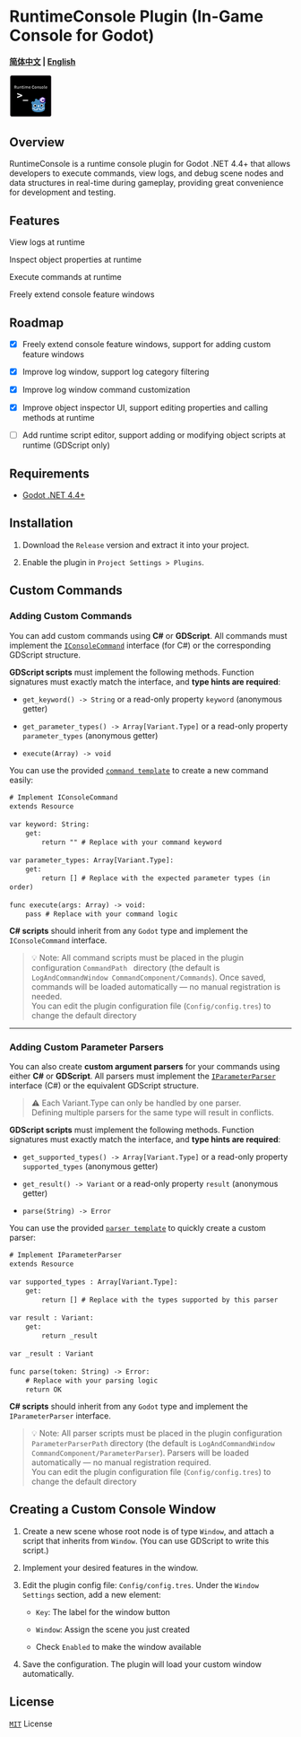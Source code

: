 # RuntimeConsole Plugin (In-Game Console for Godot)

**[简体中文](README.md) | [English](README_en.md)**

<img src="RuntimeConsoleIcon.png" width="15%">

## Overview
RuntimeConsole is a runtime console plugin for Godot .NET 4.4+ that allows developers to execute commands, view logs, and debug scene nodes and data structures in real-time during gameplay, providing great convenience for development and testing.

## Features

View logs at runtime

Inspect object properties at runtime

Execute commands at runtime

Freely extend console feature windows

## Roadmap

- [x] Freely extend console feature windows, support for adding custom feature windows

- [x] Improve log window, support log category filtering

- [x] Improve log window command customization

- [x] Improve object inspector UI, support editing properties and calling methods at runtime

- [ ] Add runtime script editor, support adding or modifying object scripts at runtime (GDScript only)

## Requirements

- [Godot .NET 4.4+](https://godotengine.org/download/windows/)

## Installation

1. Download the `Release` version and extract it into your project.

2. Enable the plugin in `Project Settings > Plugins`.

## Custom Commands

### Adding Custom Commands

You can add custom commands using **C#** or **GDScript**.
All commands must implement the [`IConsoleCommand`](/LogAndCommandWindow/CommandComponent/Interface/IConsoleCommand.cs) interface (for C#) or the corresponding GDScript structure.

**GDScript scripts** must implement the following methods.
Function signatures must exactly match the interface, and **type hints are required**:

- `get_keyword() -> String` or a read-only property `keyword` (anonymous getter)

- `get_parameter_types() -> Array[Variant.Type]` or a read-only property `parameter_types` (anonymous getter)

- `execute(Array) -> void`

You can use the provided [`command template`](/LogAndCommandWindow/CommandComponent/GDScriptInterfaceTemplate/command_template.gd) to create a new command easily:

```gdscript
# Implement IConsoleCommand 
extends Resource

var keyword: String:
	get:
		return "" # Replace with your command keyword

var parameter_types: Array[Variant.Type]:
	get:
		return [] # Replace with the expected parameter types (in order)

func execute(args: Array) -> void:
	pass # Replace with your command logic
```

**C# scripts** should inherit from any `Godot` type and implement the `IConsoleCommand` interface.

> 💡 Note: All command scripts must be placed in the plugin configuration `CommandPath ` directory (the default is ` LogAndCommandWindow CommandComponent/Commands `).  Once saved, commands will be loaded automatically — no manual registration is needed.  
> You can edit the plugin configuration file (`Config/config.tres`) to change the default directory

---

### Adding Custom Parameter Parsers

You can also create **custom argument parsers** for your commands using either **C#** or **GDScript**.
All parsers must implement the [`IParameterParser`](/LogAndCommandWindow/CommandComponent/Interface/IParameterParser.cs) interface (C#) or the equivalent GDScript structure.

> ⚠️ Each Variant.Type can only be handled by one parser.   
> Defining multiple parsers for the same type will result in conflicts.

**GDScript scripts** must implement the following methods.
Function signatures must exactly match the interface, and **type hints are required**:

- `get_supported_types() -> Array[Variant.Type]` or a read-only property `supported_types` (anonymous getter)

- `get_result() -> Variant` or a read-only property `result` (anonymous getter)

- `parse(String) -> Error`

You can use the provided [`parser template`](/LogAndCommandWindow/CommandComponent/GDScriptInterfaceTemplate/parameter_parser_template.gd) to quickly create a custom parser:

```gdscript
# Implement IParameterParser
extends Resource

var supported_types : Array[Variant.Type]:
    get:
        return [] # Replace with the types supported by this parser

var result : Variant:
    get:
        return _result

var _result : Variant

func parse(token: String) -> Error:
    # Replace with your parsing logic
    return OK
```

**C# scripts** should inherit from any `Godot` type and implement the `IParameterParser` interface.

> 💡 Note: All parser scripts must be placed in the plugin configuration ` ParameterParserPath ` directory (the default is ` LogAndCommandWindow CommandComponent/ParameterParser `). 
> Parsers will be loaded automatically — no manual registration required.  
> You can edit the plugin configuration file (`Config/config.tres`) to change the default directory

## Creating a Custom Console Window

1. Create a new scene whose root node is of type `Window`, and attach a script that inherits from `Window`.
(You can use GDScript to write this script.)

2. Implement your desired features in the window.

3. Edit the plugin config file: `Config/config.tres`.
Under the `Window Settings` section, add a new element:

    - `Key`: The label for the window button

    - `Window`: Assign the scene you just created

    - Check `Enabled` to make the window available

4. Save the configuration. The plugin will load your custom window automatically.

## License

[`MIT`](https://mit-license.org/) License
